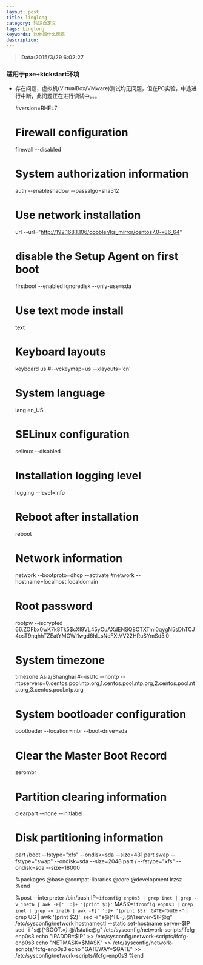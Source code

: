 ```yaml
---
layout: post
title: linglong
category: 玲珑自定义
tags: Linglong
keywords: 这他妈什么玩意
description: 
---
```


>**Data:2015/3/29 6:02:27**

### 适用于pxe+kickstart环境
>
-  存在问题，虚拟机(VirtualBox/VMware)测试均无问题，但在PC实验，中途进行中断，此问题正在进行调试中。。。

	#version=RHEL7
	# Firewall configuration
	firewall --disabled
	# System authorization information
	auth --enableshadow --passalgo=sha512
	# Use network installation
	url --url="http://192.168.1.106/cobbler/ks_mirror/centos7.0-x86_64"
	# disable the Setup Agent on first boot
	firstboot --enabled
	ignoredisk --only-use=sda
	# Use text mode install
	text
	# Keyboard layouts
	keyboard us
	#--vckeymap=us --xlayouts='cn'
	# System language
	lang en_US
	# SELinux configuration
	selinux --disabled
	# Installation logging level
	logging --level=info

	# Reboot after installation
	reboot

	# Network information
	network  --bootproto=dhcp --activate
	#network  --hostname=localhost.localdomain
	# Root password
	rootpw --iscrypted $6$6.ZOFbx0wK7k8Tk5$cXI9VL45yCuAXdENSQ8CTXTmi0qygN5sDhTCJ4osT9nqhhTZEatYMGWi1wgd6hI..sNcFXtVV22HRuSYmSd5.0
	# System timezone
	timezone Asia/Shanghai
	#--isUtc --nontp --ntpservers=0.centos.pool.ntp.org,1.centos.pool.ntp.org,2.centos.pool.ntp.org,3.centos.pool.ntp.org
	# System bootloader configuration
	bootloader --location=mbr --boot-drive=sda
	# Clear the Master Boot Record
	zerombr
	# Partition clearing information
	clearpart --none --initlabel 
	# Disk partitioning information
	part /boot --fstype="xfs" --ondisk=sda --size=431
	part swap --fstype="swap" --ondisk=sda --size=2048
	part / --fstype="xfs" --ondisk=sda --size=18000

	%packages
	@base
	@compat-libraries
	@core
	@development
	lrzsz
	%end

	%post --interpreter /bin/bash
	IP=`ifconfig enp0s3 | grep inet | grep -v inet6 | awk -F[' ':]+ '{print $3}'`
	MASK=`ifconfig enp0s3 | grep inet | grep -v inet6 | awk -F[' ':]+ '{print $5}'
	GATE=`route -n | grep UG | awk '{print $2}'`
	sed -i "s@\(^H.*=\).*@\1server-$IP@g" /etc/sysconfig/network
	hostnamectl --static set-hostname server-$IP
	sed -i "s@\(^BOOT.*=\).*@\1static@g" /etc/sysconfig/network-scripts/ifcfg-enp0s3
	echo "IPADDR=$IP" >> /etc/sysconfig/network-scripts/ifcfg-enp0s3
	echo "NETMASK=$MASK" >> /etc/sysconfig/network-scripts/ifcfg-enp0s3
	echo "GATEWAY=$GATE" >> /etc/sysconfig/network-scripts/ifcfg-enp0s3
	%end
